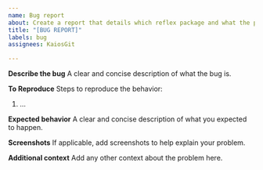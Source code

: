 ```yaml
---
name: Bug report
about: Create a report that details which reflex package and what the problem is.
title: "[BUG REPORT]"
labels: bug
assignees: KaiosGit

---
```


**Describe the bug**
A clear and concise description of what the bug is.

**To Reproduce**
Steps to reproduce the behavior:
1. ...

**Expected behavior**
A clear and concise description of what you expected to happen.

**Screenshots**
If applicable, add screenshots to help explain your problem.

**Additional context**
Add any other context about the problem here.
